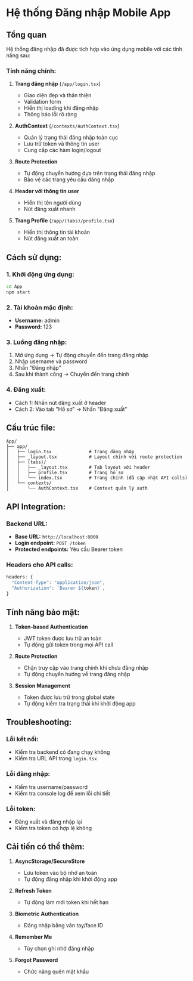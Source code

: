 # Hệ thống Đăng nhập Mobile App

## Tổng quan

Hệ thống đăng nhập đã được tích hợp vào ứng dụng mobile với các tính năng sau:

### Tính năng chính:

1. **Trang đăng nhập** (`/app/login.tsx`)

   - Giao diện đẹp và thân thiện
   - Validation form
   - Hiển thị loading khi đăng nhập
   - Thông báo lỗi rõ ràng

2. **AuthContext** (`/contexts/AuthContext.tsx`)

   - Quản lý trạng thái đăng nhập toàn cục
   - Lưu trữ token và thông tin user
   - Cung cấp các hàm login/logout

3. **Route Protection**

   - Tự động chuyển hướng dựa trên trạng thái đăng nhập
   - Bảo vệ các trang yêu cầu đăng nhập

4. **Header với thông tin user**

   - Hiển thị tên người dùng
   - Nút đăng xuất nhanh

5. **Trang Profile** (`/app/(tabs)/profile.tsx`)
   - Hiển thị thông tin tài khoản
   - Nút đăng xuất an toàn

## Cách sử dụng:

### 1. Khởi động ứng dụng:

```bash
cd App
npm start
```

### 2. Tài khoản mặc định:

- **Username:** admin
- **Password:** 123

### 3. Luồng đăng nhập:

1. Mở ứng dụng → Tự động chuyển đến trang đăng nhập
2. Nhập username và password
3. Nhấn "Đăng nhập"
4. Sau khi thành công → Chuyển đến trang chính

### 4. Đăng xuất:

- Cách 1: Nhấn nút đăng xuất ở header
- Cách 2: Vào tab "Hồ sơ" → Nhấn "Đăng xuất"

## Cấu trúc file:

```
App/
├── app/
│   ├── login.tsx              # Trang đăng nhập
│   ├── _layout.tsx            # Layout chính với route protection
│   ├── (tabs)/
│   │   ├── _layout.tsx        # Tab layout với header
│   │   ├── profile.tsx        # Trang hồ sơ
│   │   └── index.tsx          # Trang chính (đã cập nhật API calls)
│   └── contexts/
│       └── AuthContext.tsx    # Context quản lý auth
```

## API Integration:

### Backend URL:

- **Base URL:** `http://localhost:8000`
- **Login endpoint:** `POST /token`
- **Protected endpoints:** Yêu cầu Bearer token

### Headers cho API calls:

```javascript
headers: {
  "Content-Type": "application/json",
  "Authorization": `Bearer ${token}`,
}
```

## Tính năng bảo mật:

1. **Token-based Authentication**

   - JWT token được lưu trữ an toàn
   - Tự động gửi token trong mọi API call

2. **Route Protection**

   - Chặn truy cập vào trang chính khi chưa đăng nhập
   - Tự động chuyển hướng về trang đăng nhập

3. **Session Management**
   - Token được lưu trữ trong global state
   - Tự động kiểm tra trạng thái khi khởi động app

## Troubleshooting:

### Lỗi kết nối:

- Kiểm tra backend có đang chạy không
- Kiểm tra URL API trong `login.tsx`

### Lỗi đăng nhập:

- Kiểm tra username/password
- Kiểm tra console log để xem lỗi chi tiết

### Lỗi token:

- Đăng xuất và đăng nhập lại
- Kiểm tra token có hợp lệ không

## Cải tiến có thể thêm:

1. **AsyncStorage/SecureStore**

   - Lưu token vào bộ nhớ an toàn
   - Tự động đăng nhập khi khởi động app

2. **Refresh Token**

   - Tự động làm mới token khi hết hạn

3. **Biometric Authentication**

   - Đăng nhập bằng vân tay/face ID

4. **Remember Me**

   - Tùy chọn ghi nhớ đăng nhập

5. **Forgot Password**
   - Chức năng quên mật khẩu

